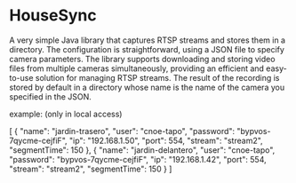 # HouseSync

A very simple Java library that captures RTSP streams and stores them in a directory. The configuration is straightforward, using a JSON file to specify camera parameters. The library supports downloading and storing video files from multiple cameras simultaneously, providing an efficient and easy-to-use solution for managing RTSP streams. The result of the recording is stored by default in a directory whose name is the name of the camera you specified in the JSON.

example: (only in local access)

[
  {
    "name": "jardin-trasero",
    "user": "cnoe-tapo",
    "password": "bypvos-7qycme-cejfiF",
    "ip": "192.168.1.50",
    "port": 554,
    "stream": "stream2",
    "segmentTime": 150
  },
  {
    "name": "jardin-delantero",
    "user": "cnoe-tapo",
    "password": "bypvos-7qycme-cejfiF",
    "ip": "192.168.1.42",
    "port": 554,
    "stream": "stream2",
    "segmentTime": 150
  }
]



